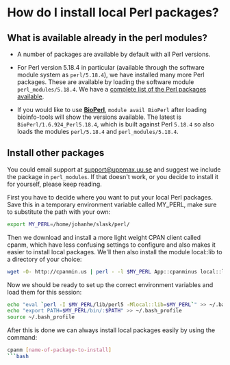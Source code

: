 # How do I install local Perl packages?

## What is available already in the perl modules?

- A number of packages are available by default with all Perl versions. 

- For Perl version 5.18.4 in particular (available through the software module system as `perl/5.18.4`), we have installed many more Perl packages. These are available by loading the software module `perl_modules/5.18.4`. We have a [complete list of the Perl packages available](perl.md#perl-module-search-on-perl_modules5262rackham).

- If you would like to use [**BioPerl**](https://bioperl.org/), `module avail BioPerl` after loading bioinfo-tools will show the versions available. The latest is `BioPerl/1.6.924_Perl5.18.4`, which is built against Perl `5.18.4` so also loads the modules `perl/5.18.4` and `perl_modules/5.18.4`.

## Install other packages

You could email support at support@uppmax.uu.se and suggest we include the package in `perl_modules`. If that doesn't work, or you decide to install it for yourself, please keep reading.

First you have to decide where you want to put your local Perl packages. Save this in a temporary environment variable called MY_PERL, make sure to substitute the path with your own:

```bash
export MY_PERL=/home/johanhe/slask/perl/
```

Then we download and install a more light weight CPAN client called cpanm, which have less confusing settings to configure and also makes it easier to install local packages. We'll then also install the module local::lib to a directory of your choice:

```bash
wget -O- http://cpanmin.us | perl - -l $MY_PERL App::cpanminus local::lib
```

Now we should be ready to set up the correct environment variables and load them for this session:

```bash
echo "eval `perl -I $MY_PERL/lib/perl5 -Mlocal::lib=$MY_PERL`" >> ~/.bash_profile 
echo "export PATH=$MY_PERL/bin/:$PATH" >> ~/.bash_profile 
source ~/.bash_profile
```

After this is done we can always install local packages easily by using the command:

```bash
cpanm [name-of-package-to-install]
```bash

